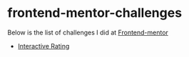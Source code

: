 # frontend-mentor-challenges

Below is the list of challenges I did at [Frontend-mentor](https://www.frontendmentor.io)

- [Interactive Rating](./challenges/Interactive-rating-component/README.md)
